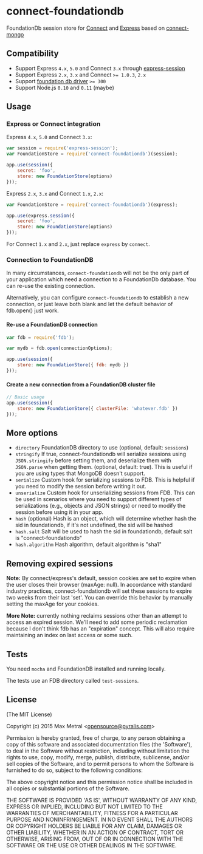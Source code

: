 # connect-foundationdb

FoundationDb session store for [Connect](https://github.com/senchalabs/connect) and [Express](http://expressjs.com/)
based on [connect-mongo](https://github.com/kcbanner/connect-mongo)

## Compatibility

* Support Express `4.x`, `5.0` and Connect `3.x` through [express-session](https://github.com/expressjs/session)
* Support Express `2.x`, `3.x` and Connect `>= 1.0.3`, `2.x`
* Support [foundation db driver](https://www.npmjs.com/package/fdb) `>= 300`
* Support Node.js `0.10` and `0.11` (maybe)

## Usage

### Express or Connect integration

Express `4.x`, `5.0` and Connect `3.x`:

```js
var session = require('express-session');
var FoundationStore = require('connect-foundationdb')(session);

app.use(session({
    secret: 'foo',
    store: new FoundationStore(options)
}));
```

Express `2.x`, `3.x` and Connect `1.x`, `2.x`:

```js
var FoundationStore = require('connect-foundationdb')(express);

app.use(express.session({
    secret: 'foo',
    store: new FoundationStore(options)
}));
```

For Connect `1.x` and `2.x`, just replace `express` by `connect`.

### Connection to FoundationDB

In many circumstances, `connect-foundationdb` will not be the only part of your application which need a connection to a FoundationDb database. You can re-use the existing connection.

Alternatively, you can configure `connect-foundationdb` to establish a new connection, or just leave both blank
and let the default behavior of fdb.open() just work.

#### Re-use a FoundationDB connection

```js
var fdb = require('fdb');

var mydb = fdb.open(connectionOptions);

app.use(session({
    store: new FoundationStore({ fdb: mydb })
}));
```

#### Create a new connection from a FoundationDB cluster file

```js
// Basic usage
app.use(session({
    store: new FoundationStore({ clusterFile: 'whatever.fdb' })
}));
```

## More options

  - `directory` FoundationDB directory to use (optional, default: `sessions`)
  - `stringify` If true, connect-foundationdb will serialize sessions using `JSON.stringify` before
                setting them, and deserialize them with `JSON.parse` when getting them.
                (optional, default: true). This is useful if you are using types that
                MongoDB doesn't support.
  - `serialize` Custom hook for serializing sessions to FDB. This is helpful if you need
                to modify the session before writing it out.
  - `unserialize` Custom hook for unserializing sessions from FDB. This can be used in
                scenarios where you need to support different types of serializations
                (e.g., objects and JSON strings) or need to modify the session before using
                it in your app.
  - `hash` (optional) Hash is an object, which will determine whether hash the sid in foundationdb, if it's not undefined, the sid will be hashed
  - `hash.salt` Salt will be used to hash the sid in foundationdb, default salt is "connect-foundationdb"
  - `hash.algorithm` Hash algorithm, default algorithm is "sha1"

## Removing expired sessions

  **Note:** By connect/express's default, session cookies are set to
  expire when the user closes their browser (maxAge: null). In accordance
  with standard industry practices, connect-foundationdb will set these sessions
  to expire two weeks from their last 'set'. You can override this
  behavior by manually setting the maxAge for your cookies.
  
  **More Note:** currently nothing reclaims sessions other than an attempt
  to access an expired session. We'll need to add some periodic reclamation
  because I don't think fdb has an "expiration" concept. This will also require
  maintaining an index on last access or some such.

## Tests

You need `mocha` and FoundationDB installed and running locally.

The tests use an FDB directory called `test-sessions`.

## License

(The MIT License)

Copyright (c) 2015 Max Metral &lt;opensource@pyralis.com&gt;

Permission is hereby granted, free of charge, to any person obtaining
a copy of this software and associated documentation files (the
'Software'), to deal in the Software without restriction, including
without limitation the rights to use, copy, modify, merge, publish,
distribute, sublicense, and/or sell copies of the Software, and to
permit persons to whom the Software is furnished to do so, subject to
the following conditions:

The above copyright notice and this permission notice shall be
included in all copies or substantial portions of the Software.

THE SOFTWARE IS PROVIDED 'AS IS', WITHOUT WARRANTY OF ANY KIND,
EXPRESS OR IMPLIED, INCLUDING BUT NOT LIMITED TO THE WARRANTIES OF
MERCHANTABILITY, FITNESS FOR A PARTICULAR PURPOSE AND NONINFRINGEMENT.
IN NO EVENT SHALL THE AUTHORS OR COPYRIGHT HOLDERS BE LIABLE FOR ANY
CLAIM, DAMAGES OR OTHER LIABILITY, WHETHER IN AN ACTION OF CONTRACT,
TORT OR OTHERWISE, ARISING FROM, OUT OF OR IN CONNECTION WITH THE
SOFTWARE OR THE USE OR OTHER DEALINGS IN THE SOFTWARE.
